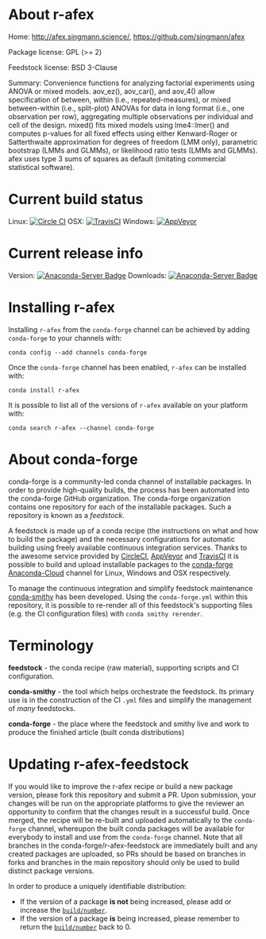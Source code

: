 About r-afex
============

Home: http://afex.singmann.science/, https://github.com/singmann/afex

Package license: GPL (>= 2)

Feedstock license: BSD 3-Clause

Summary: Convenience functions for analyzing factorial experiments using ANOVA or mixed models.
aov_ez(), aov_car(), and aov_4() allow specification of between, within (i.e., repeated-measures),
or mixed between-within (i.e., split-plot) ANOVAs for data in long format (i.e.,
one observation per row), aggregating multiple observations per individual and cell
of the design. mixed() fits mixed models using lme4::lmer() and computes p-values
for all fixed effects using either Kenward-Roger or Satterthwaite approximation
for degrees of freedom (LMM only), parametric bootstrap (LMMs and GLMMs), or likelihood
ratio tests (LMMs and GLMMs). afex uses type 3 sums of squares as default (imitating
commercial statistical software).




Current build status
====================

Linux: [![Circle CI](https://circleci.com/gh/conda-forge/r-afex-feedstock.svg?style=shield)](https://circleci.com/gh/conda-forge/r-afex-feedstock)
OSX: [![TravisCI](https://travis-ci.org/conda-forge/r-afex-feedstock.svg?branch=master)](https://travis-ci.org/conda-forge/r-afex-feedstock)
Windows: [![AppVeyor](https://ci.appveyor.com/api/projects/status/github/conda-forge/r-afex-feedstock?svg=True)](https://ci.appveyor.com/project/conda-forge/r-afex-feedstock/branch/master)

Current release info
====================
Version: [![Anaconda-Server Badge](https://anaconda.org/conda-forge/r-afex/badges/version.svg)](https://anaconda.org/conda-forge/r-afex)
Downloads: [![Anaconda-Server Badge](https://anaconda.org/conda-forge/r-afex/badges/downloads.svg)](https://anaconda.org/conda-forge/r-afex)

Installing r-afex
=================

Installing `r-afex` from the `conda-forge` channel can be achieved by adding `conda-forge` to your channels with:

```
conda config --add channels conda-forge
```

Once the `conda-forge` channel has been enabled, `r-afex` can be installed with:

```
conda install r-afex
```

It is possible to list all of the versions of `r-afex` available on your platform with:

```
conda search r-afex --channel conda-forge
```


About conda-forge
=================

conda-forge is a community-led conda channel of installable packages.
In order to provide high-quality builds, the process has been automated into the
conda-forge GitHub organization. The conda-forge organization contains one repository
for each of the installable packages. Such a repository is known as a *feedstock*.

A feedstock is made up of a conda recipe (the instructions on what and how to build
the package) and the necessary configurations for automatic building using freely
available continuous integration services. Thanks to the awesome service provided by
[CircleCI](https://circleci.com/), [AppVeyor](http://www.appveyor.com/)
and [TravisCI](https://travis-ci.org/) it is possible to build and upload installable
packages to the [conda-forge](https://anaconda.org/conda-forge)
[Anaconda-Cloud](http://docs.anaconda.org/) channel for Linux, Windows and OSX respectively.

To manage the continuous integration and simplify feedstock maintenance
[conda-smithy](http://github.com/conda-forge/conda-smithy) has been developed.
Using the ``conda-forge.yml`` within this repository, it is possible to re-render all of
this feedstock's supporting files (e.g. the CI configuration files) with ``conda smithy rerender``.


Terminology
===========

**feedstock** - the conda recipe (raw material), supporting scripts and CI configuration.

**conda-smithy** - the tool which helps orchestrate the feedstock.
                   Its primary use is in the construction of the CI ``.yml`` files
                   and simplify the management of *many* feedstocks.

**conda-forge** - the place where the feedstock and smithy live and work to
                  produce the finished article (built conda distributions)


Updating r-afex-feedstock
=========================

If you would like to improve the r-afex recipe or build a new
package version, please fork this repository and submit a PR. Upon submission,
your changes will be run on the appropriate platforms to give the reviewer an
opportunity to confirm that the changes result in a successful build. Once
merged, the recipe will be re-built and uploaded automatically to the
`conda-forge` channel, whereupon the built conda packages will be available for
everybody to install and use from the `conda-forge` channel.
Note that all branches in the conda-forge/r-afex-feedstock are
immediately built and any created packages are uploaded, so PRs should be based
on branches in forks and branches in the main repository should only be used to
build distinct package versions.

In order to produce a uniquely identifiable distribution:
 * If the version of a package **is not** being increased, please add or increase
   the [``build/number``](http://conda.pydata.org/docs/building/meta-yaml.html#build-number-and-string).
 * If the version of a package **is** being increased, please remember to return
   the [``build/number``](http://conda.pydata.org/docs/building/meta-yaml.html#build-number-and-string)
   back to 0.
